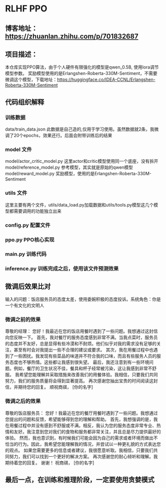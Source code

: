 # RLHF PPO
## 博客地址：https://zhuanlan.zhihu.com/p/701832687
## 项目描述：
本仓库实现PPO算法，由于个人硬件有限强化的模型是qwen_0.5B, 使用lora调节模型参数。
奖励模型使用的是Erlangshen-Roberta-330M-Sentiment，不需要微调这个模型，下载地址：https://huggingface.co/IDEA-CCNL/Erlangshen-Roberta-330M-Sentiment
## 代码组织解释
### 训练数据
data/train_data.json 此数据是自己造的,仅用于学习使用。虽然数据就2条，我微调了20个epochs，效果还行。后面会附带训练后的结果
### model 文件
model/actor_critic_model.py 这里actor和critic模型使用同一个底座，没有拆开
model/reference_model.py 参考模型，其实就是原始的qwen模型
model/reward_model.py 奖励模型，使用的是Erlangshen-Roberta-330M-Sentiment
### utils 文件
这里主要有两个文件，utils/data_load.py加载数据和utils/tools.py模型这几个模型都需要调用的功能独立出来
### config.py 配置文件
### ppo.py PPO核心实现
### main.py 训练代码
### inference.py 训练完成之后，使用该文件预测效果


## 微调后效果比对
输入的问题：饭店服务员的态度太差，使用委婉积极的态度投诉。系统角色：你是一个有文化的文明人
### 微调之前的效果
尊敬的经理：
您好！我最近在您的饭店用餐时遇到了一些问题。我想通过这封信向您反映一下。
首先，我对餐厅的服务态度感到非常不满。当我点菜时，服务员的态度并不友好，总是显得有些冷漠和不耐烦。他们似乎对我的需求没有足够的关注，甚至有时会对我提出一些不合理的建议或要求。
其次，我在用餐过程中也遇到了一些困扰。我发现有些菜品的味道并不符合我的口味，而且有些服务人员的服务态度也不够热情。这些都让我感到很失望。
最后，我还注意到有一些环境问题。例如，餐厅的卫生状况不佳，餐具和杯子经常被污染，这让我感到非常不舒服。
我希望您能理解并采取措施来改善我们的用餐体验。我相信，只要我们共同努力，我们的服务质量将会得到显著提高。
再次感谢您抽出宝贵的时间阅读这封信，并期待您的回复。
顺祝商祺，
[你的名字]
### 微调之后的效果
尊敬的饭店服务员：
您好！我最近在您的餐厅用餐时遇到了一些问题。我想通过您提出的问题和反馈，希望能够得到您的理解和帮助。
首先，我想强调的是，我在用餐过程中并没有感到不舒服或不满。相反，我认为您的服务态度非常专业、热情和友好。我注意到您对我们的食物和服务都非常关注，并且总是尽力提供最好的体验。
然而，我也意识到，有时候我们可能会因为自己的需求或者环境而做出不恰当的行为。因此，我希望您能理解我的情况，并尝试以一种更礼貌的方式表达您的观点。
如果您需要更多的信息或者建议，我很愿意听取。我相信，只要我们共同努力，我们可以找到一个更好的解决方案。
再次感谢您的耐心倾听和理解。我期待着您的回复。
谢谢！
祝商祺，
[你的名字]
## 最后一点，在训练和推理阶段，一定要使用贪婪模式
